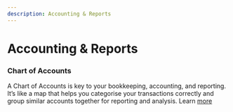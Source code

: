 ```yaml
---
description: Accounting & Reports
---
```


# Accounting & Reports

### Chart of Accounts

A Chart of Accounts is key to your bookkeeping, accounting, and reporting. It’s like a map that helps you categorise your transactions correctly and group similar accounts together for reporting and analysis. Learn [more](accounting-and-reports.md#chart-of-accounts)
